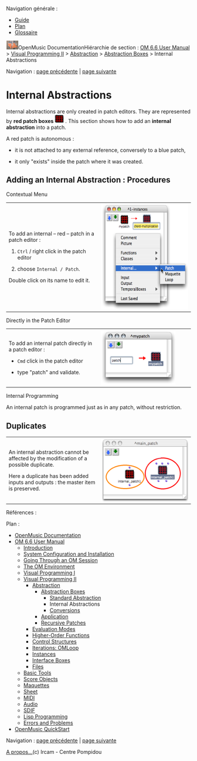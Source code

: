 <div id="tplf" class="tplPage">

<div id="tplh">

<span class="hidden">Navigation générale : </span>

  - [<span>Guide</span>](OM-Documentation.md)
  - [<span>Plan</span>](OM-Documentation_1.md)
  - [<span>Glossaire</span>](OM-Documentation_2.md)

</div>

<div id="tplt">

![empty.gif](../tplRes/page/empty.gif)![logoom1.png](../res/logoom1.png)<span class="tplTi">OpenMusic
Documentation</span><span class="sw_outStack_navRoot"><span class="hidden">Hiérarchie
de section : </span>[<span>OM 6.6 User
Manual</span>](OM-User-Manual.md)<span class="stkSep"> \>
</span>[<span>Visual Programming
II</span>](AdvancedVisualProgramming.md)<span class="stkSep"> \>
</span>[<span>Abstraction</span>](Abstraction.md)<span class="stkSep">
\> </span>[<span>Abstraction
Boxes</span>](AbsBoxes.md)<span class="stkSep"> \>
</span><span class="stkSel_yes"><span>Internal
Abstractions</span></span></span>

</div>

<div class="tplNav">

<span class="hidden">Navigation : </span>[<span>page
précédente</span>](BlueAbstraction.md "page précédente(Standard Abstraction)")<span class="hidden">
| </span>[<span>page
suivante</span>](AbsConversion.md "page suivante(Conversions)")

</div>

<div id="tplc" class="tplc_out_yes">

<div style="text-align: center;">



</div>

<div class="headCo">

# <span>Internal Abstractions</span>

<div class="headCo_co">

<div>

<div class="infobloc">

<div class="txt">

Internal abstractions are only created in patch editors. They are
represented by **red patch boxes**
<span class="iconButton_tim">![redpatch\_icon.png](../res/redpatch_icon.png)</span>
. This section shows how to add an **internal abstraction** into a
patch.

A red patch is autonomous :

  - it is not attached to any external reference, conversely to a blue
    patch,

  - it only "exists" inside the patch where it was created.

</div>

</div>

<div class="part">

## <span>Adding an Internal Abstraction : Procedures</span>

<div class="part_co">

<div class="infobloc">

<div class="infobloc_ti">

<span>Contextual Menu</span>

</div>

<div class="txtRes">

<table>
<colgroup>
<col style="width: 50%" />
<col style="width: 50%" />
</colgroup>
<tbody>
<tr class="odd">
<td><div class="dk_txtRes_txt txt">
<p>To add an internal – red – patch in a patch editor :</p>
<ol>
<li><p><code class="keyboard_tl">Ctrl</code> / right click in the patch editor</p></li>
<li><p>choose <code class="menuPath_tl">Internal / Patch</code>.</p></li>
</ol>
<p>Double click on its name to edit it.</p>
</div></td>
<td><div class="caption">
<div class="caption_co">
<img src="../res/addinternal.png" width="300" height="288" alt="addinternal.png" />
</div>
</div></td>
</tr>
</tbody>
</table>

</div>

</div>

<div class="infobloc">

<div class="infobloc_ti">

<span>Directly in the Patch Editor</span>

</div>

<div class="txtRes">

<table>
<colgroup>
<col style="width: 50%" />
<col style="width: 50%" />
</colgroup>
<tbody>
<tr class="odd">
<td><div class="dk_txtRes_txt txt">
<p>To add an internal patch directly in a patch editor :</p>
<ul>
<li><p><code class="keyboard_tl">Cmd</code> click in the patch editor</p></li>
<li><p>type "patch" and validate.</p></li>
</ul>
</div></td>
<td><div class="caption">
<div class="caption_co">
<img src="../res/createredpatch.png" width="203" height="150" alt="createredpatch.png" />
</div>
</div></td>
</tr>
</tbody>
</table>

</div>

</div>

<div class="bloc note">

<div class="bloc_ti note_ti">

<span>Internal Programming</span>

</div>

<div class="txt">

An internal patch is programmed just as in any patch, without
restriction.

</div>

</div>

</div>

</div>

<div class="part">

## <span>Duplicates</span>

<div class="part_co">

<div class="infobloc">

<div class="txtRes">

<table>
<colgroup>
<col style="width: 50%" />
<col style="width: 50%" />
</colgroup>
<tbody>
<tr class="odd">
<td><div class="dk_txtRes_txt txt">
<p>An internal abstraction cannot be affected by the modification of a possible duplicate.</p>
<p>Here a duplicate has been added inputs and outputs : the master item is preserved.</p>
</div></td>
<td><div class="caption">
<div class="caption_co">
<img src="../res/duplicatered.png" width="254" height="173" alt="duplicatered.png" />
</div>
</div></td>
</tr>
</tbody>
</table>

</div>

</div>

</div>

</div>

</div>

</div>

</div>

<span class="hidden">Références : </span>

</div>

<div id="tplo" class="tplo_out_yes">

<div class="tplOTp">

<div class="tplOBm">

<div id="mnuFrm">

<span class="hidden">Plan :</span>

<div id="mnuFrmUp" onmouseout="menuScrollTiTask.fSpeed=0;" onmouseover="if(menuScrollTiTask.fSpeed&gt;=0) {menuScrollTiTask.fSpeed=-2; scTiLib.addTaskNow(menuScrollTiTask);}" onclick="menuScrollTiTask.fSpeed-=2;" style="display: none;">

<span id="mnuFrmUpLeft">[](#)</span><span id="mnuFrmUpCenter"></span><span id="mnuFrmUpRight"></span>

</div>

<div id="mnuScroll">

  - [<span>OpenMusic Documentation</span>](OM-Documentation.md)
  - [<span>OM 6.6 User Manual</span>](OM-User-Manual.md)
      - [<span>Introduction</span>](00-Sommaire.md)
      - [<span>System Configuration and
        Installation</span>](Installation.md)
      - [<span>Going Through an OM Session</span>](Goingthrough.md)
      - [<span>The OM Environment</span>](Environment.md)
      - [<span>Visual Programming I</span>](BasicVisualProgramming.md)
      - [<span>Visual Programming
        II</span>](AdvancedVisualProgramming.md)
          - [<span>Abstraction</span>](Abstraction.md)
              - [<span>Abstraction Boxes</span>](AbsBoxes.md)
                  - [<span>Standard
                    Abstraction</span>](BlueAbstraction.md)
                  - <span id="i2" class="outLeftSel_yes"><span>Internal
                    Abstractions</span></span>
                  - [<span>Conversions</span>](AbsConversion.md)
              - [<span>Application</span>](AbsApplication.md)
              - [<span>Recursive Patches</span>](Recursion.md)
          - [<span>Evaluation Modes</span>](EvalModes.md)
          - [<span>Higher-Order Functions</span>](HighOrder.md)
          - [<span>Control Structures</span>](Control.md)
          - [<span>Iterations: OMLoop</span>](OMLoop.md)
          - [<span>Instances</span>](Instances.md)
          - [<span>Interface Boxes</span>](InterfaceBoxes.md)
          - [<span>Files</span>](Files.md)
      - [<span>Basic Tools</span>](BasicObjects.md)
      - [<span>Score Objects</span>](ScoreObjects.md)
      - [<span>Maquettes</span>](Maquettes.md)
      - [<span>Sheet</span>](Sheet.md)
      - [<span>MIDI</span>](MIDI.md)
      - [<span>Audio</span>](Audio.md)
      - [<span>SDIF</span>](SDIF.md)
      - [<span>Lisp Programming</span>](Lisp.md)
      - [<span>Errors and Problems</span>](errors.md)
  - [<span>OpenMusic QuickStart</span>](QuickStart-Chapters.md)

</div>

<div id="mnuFrmDown" onmouseout="menuScrollTiTask.fSpeed=0;" onmouseover="if(menuScrollTiTask.fSpeed&lt;=0) {menuScrollTiTask.fSpeed=2; scTiLib.addTaskNow(menuScrollTiTask);}" onclick="menuScrollTiTask.fSpeed+=2;" style="display: none;">

<span id="mnuFrmDownLeft">[](#)</span><span id="mnuFrmDownCenter"></span><span id="mnuFrmDownRight"></span>

</div>

</div>

</div>

</div>

</div>

<div class="tplNav">

<span class="hidden">Navigation : </span>[<span>page
précédente</span>](BlueAbstraction.md "page précédente(Standard Abstraction)")<span class="hidden">
| </span>[<span>page
suivante</span>](AbsConversion.md "page suivante(Conversions)")

</div>

<div id="tplb">

[<span>A propos...</span>](OM-Documentation_3.md)(c) Ircam - Centre
Pompidou

</div>

</div>
